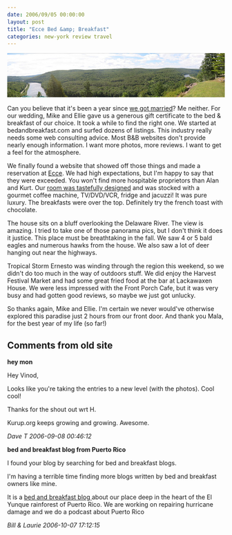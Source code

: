 ```yaml
---
date: 2006/09/05 00:00:00
layout: post
title: "Ecce Bed &amp; Breakfast"
categories: new-york review travel
---
```


<img src="/images/ecce-panorama.jpg" width="580" alt="Ecce view" />

Can you believe that it's been a year since [we got
married](http://kurup.org/wedding)? Me neither. For our wedding, Mike
and Ellie gave us a generous gift certificate to the bed &amp;
breakfast of our choice. It took a while to find the right one. We
started at bedandbreakfast.com and surfed dozens of listings. This
industry really needs some web consulting advice. Most B&amp;B
websites don't provide nearly enough information. I want more photos,
more reviews. I want to get a feel for the atmosphere.

We finally found a website that showed off those things and made a
reservation at [Ecce](http://www.eccebedandbreakfast.com/). We had
high expectations, but I'm happy to say that they were exceeded. You
won't find more hospitable proprietors than Alan and Kurt. Our [room
was tastefully designed](/images/ecce-room.jpg) and was stocked
with a gourmet coffee machine, TV/DVD/VCR, fridge and jacuzzi! It was
pure luxury. The breakfasts were over the top. Definitely try the
french toast with chocolate.

The house sits on a bluff overlooking the Delaware River. The view is
amazing. I tried to take one of those panorama pics, but I don't think
it does it justice. This place must be breathtaking in the fall. We
saw 4 or 5 bald eagles and numerous hawks from the house. We also saw
a lot of deer hanging out near the highways.

Tropical Storm Ernesto was winding through the region this weekend, so
we didn't do too much in the way of outdoors stuff. We did enjoy the
Harvest Festival Market and had some great fried food at the bar at
Lackawaxen House. We were less impressed with the Front Porch Cafe,
but it was very busy and had gotten good reviews, so maybe we just got
unlucky.

So thanks again, Mike and Ellie. I'm certain we never would've
otherwise explored this paradise just 2 hours from our front door. And
thank you Mala, for the best year of my life (so far!)

<div id="comment-box">
<h2>Comments from old site</h2>

<div class="one-comment">
<p><b>hey mon</b></p>
<p>
Hey Vinod,
</p>
<p>
Looks like you're taking the entries to a new level (with the photos).
Cool cool!
</p>
<p>
Thanks for the shout out wrt H.
</p>
<p>
Kurup.org keeps growing and growing.  Awesome.
</p>
<address class="signature">
<span class="author">Dave T</span>
<span class="date">2006-09-08 00:46:12</span>
</address>
</div>

<div class="one-comment">
<p><b>bed and breakfast blog from Puerto Rico</b></p>
<p>
I found your blog by searching for bed and breakfast blogs.
</p>
<p>
I'm having a terrible time finding more blogs written by bed and
breakfast owners like mine.
</p>
<p>
It is a <a href="http://myblog.rainforestinn.com"> bed and breakfast
blog </a> about our place deep in the heart of the El Yunque
rainforest of Puerto Rico. We are working on repairing hurricane
damage and we do a podcast about Puerto Rico
</p>
<address class="signature">
<span class="author">Bill &amp; Laurie</span>
<span class="date">2006-10-07 17:12:15</span>
</address>
</div>

</div>
